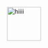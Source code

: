 <img src="https://media.tenor.com/bnbewiqLcjUAAAAM/wave-emoji-smile-wave.gif" alt="hiiii" width="80">
